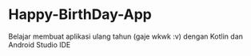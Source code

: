 # Happy-BirthDay-App
Belajar membuat aplikasi ulang tahun (gaje wkwk :v) dengan Kotlin dan Android Studio IDE
